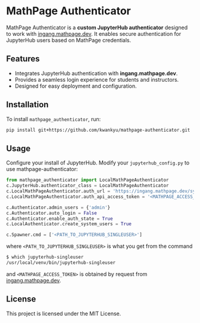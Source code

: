 # MathPage Authenticator

MathPage Authenticator is a **custom JupyterHub authenticator** designed to
work with [ingang.mathpage.dev](https://ingang.mathpage.dev). It enables secure
authentication for JupyterHub users based on MathPage credentials.

## Features

- Integrates JupyterHub authentication with **ingang.mathpage.dev**.
- Provides a seamless login experience for students and instructors.
- Designed for easy deployment and configuration.

## Installation

To install `mathpage_authenticator`, run:

```sh
pip install git+https://github.com/kwankyu/mathpage-authenticator.git
```

## Usage

Configure your install of JupyterHub. Modify your `jupyterhub_config.py` to use mathpage-authenticator:

```python
from mathpage_authenticator import LocalMathPageAuthenticator
c.JupyterHub.authenticator_class = LocalMathPageAuthenticator
c.LocalMathPageAuthenticator.auth_url = 'https://ingang.mathpage.dev/system/api/learner/check'
c.LocalMathPageAuthenticator.auth_api_access_token = '<MATHPAGE_ACCESS_TOKEN>'

c.Authenticator.admin_users = {'admin'}
c.Authenticator.auto_login = False
c.Authenticator.enable_auth_state = True
c.LocalAuthenticator.create_system_users = True

c.Spawner.cmd = ['<PATH_TO_JUPYTERHUB_SINGLEUSER>']
```

where `<PATH_TO_JUPYTERHUB_SINGLEUSER>` is what you get from the command

```bash
$ which jupyterhub-singleuser
/usr/local/venv/bin/jupyterhub-singleuser
```

and `<MATHPAGE_ACCESS_TOKEN>` is obtained by request from [ingang.mathpage.dev](https://ingang.mathpage.dev).

## License

This project is licensed under the MIT License.
